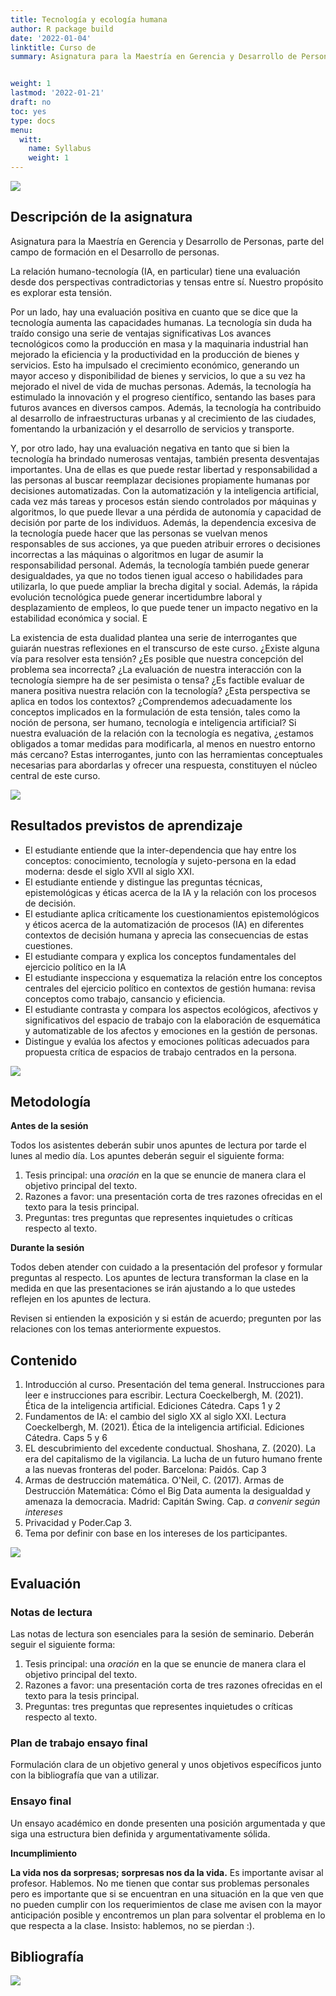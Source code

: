 ```yaml
---
title: Tecnología y ecología humana 
author: R package build
date: '2022-01-04'
linktitle: Curso de 
summary: Asignatura para la Maestría en Gerencia y Desarrollo de Personas. La relación humano-tecnología (IA, en particular) tiene una evaluación desde dos perspectivas contradictorias y tensas entre sí. Por un lado, hay una evaluación positiva en cuanto que se dice que la tecnología aumenta las capacidades humanas (nos hace más inteligentes o capacidad de predecir/controlar el ambiente social y natural). Y, por otro lado, hay una evaluación negativa en tanto que la presencia de la tecnología nos quita libertad y responsabilidad al buscar reemplazar decisiones propiamente humanas por decisiones automatizadas. La tensión entre estas dos posiciones abre algunas preguntas que orientarán las reflexiones de este curso. ¿Hay alguna manera de resolver la tensión? ¿Hay algo mal en nuestra conceptualización del problema? ¿La evaluación de nuestra relación con la tecnología siempre es así de pesimista o tensa? ¿Hay alguna manera en la que podemos evaluar nuestra relación con la tecnología positivamente? ¿es así en todos los contextos? ¿Estamos entendiendo bien los conceptos involucrados en la formulación de esta tensión, es decir, entendemos qué es una persona, un humano, qué es la tecnología, qué es la IA? Si la evaluación de nuestra relación con la tecnología es pesimista ¿estamos llamados a hacer algo para cambiarla, al menos de nuestro contexto más cercano? Estas preguntas y las herramientas conceptuales para abordarlas y ofrecer una respuesta son el corazón de este curso.


weight: 1
lastmod: '2022-01-21'
draft: no
toc: yes
type: docs
menu:
  witt:
    name: Syllabus
    weight: 1
---
```


![](banner.jpg)

##  Descripción de la asignatura

Asignatura para la Maestría en Gerencia y Desarrollo de Personas, parte del campo de formación en el Desarrollo de personas. 

La relación humano-tecnología (IA, en particular) tiene una evaluación desde dos perspectivas contradictorias y tensas entre sí. Nuestro propósito es explorar esta tensión.

Por un lado, hay una evaluación positiva en cuanto que se dice que la tecnología aumenta las capacidades humanas.
La tecnología sin duda ha traído consigo una serie de ventajas significativas Los avances tecnológicos como la producción en masa y la maquinaria industrial han mejorado la eficiencia y la productividad en la producción de bienes y servicios. Esto ha impulsado el crecimiento económico, generando un mayor acceso y disponibilidad de bienes y servicios, lo que a su vez ha mejorado el nivel de vida de muchas personas. Además, la tecnología ha estimulado la innovación y el progreso científico, sentando las bases para futuros avances en diversos campos. Además, la tecnología ha contribuido al desarrollo de infraestructuras urbanas y al crecimiento de las ciudades, fomentando la urbanización y el desarrollo de servicios y transporte. 


 Y, por otro lado, hay una evaluación negativa en tanto que si bien la tecnología ha brindado numerosas ventajas, también presenta desventajas importantes. Una de ellas es que puede restar libertad y responsabilidad a las personas al buscar reemplazar decisiones propiamente humanas por decisiones automatizadas. Con la automatización y la inteligencia artificial, cada vez más tareas y procesos están siendo controlados por máquinas y algoritmos, lo que puede llevar a una pérdida de autonomía y capacidad de decisión por parte de los individuos. Además, la dependencia excesiva de la tecnología puede hacer que las personas se vuelvan menos responsables de sus acciones, ya que pueden atribuir errores o decisiones incorrectas a las máquinas o algoritmos en lugar de asumir la responsabilidad personal. Además, la tecnología también puede generar desigualdades, ya que no todos tienen igual acceso o habilidades para utilizarla, lo que puede ampliar la brecha digital y social. Además, la rápida evolución tecnológica puede generar incertidumbre laboral y desplazamiento de empleos, lo que puede tener un impacto negativo en la estabilidad económica y social. E


La existencia de esta dualidad plantea una serie de interrogantes que guiarán nuestras reflexiones en el transcurso de este curso. ¿Existe alguna vía para resolver esta tensión? ¿Es posible que nuestra concepción del problema sea incorrecta? ¿La evaluación de nuestra interacción con la tecnología siempre ha de ser pesimista o tensa? ¿Es factible evaluar de manera positiva nuestra relación con la tecnología? ¿Esta perspectiva se aplica en todos los contextos? ¿Comprendemos adecuadamente los conceptos implicados en la formulación de esta tensión, tales como la noción de persona, ser humano, tecnología e inteligencia artificial? Si nuestra evaluación de la relación con la tecnología es negativa, ¿estamos obligados a tomar medidas para modificarla, al menos en nuestro entorno más cercano? Estas interrogantes, junto con las herramientas conceptuales necesarias para abordarlas y ofrecer una respuesta, constituyen el núcleo central de este curso.


![](/courses/hfc/_index_files/borde.jpg)

## Resultados previstos de aprendizaje

- El estudiante entiende que la inter-dependencia que hay entre los conceptos: conocimiento, tecnología y sujeto-persona en la edad moderna: desde el siglo XVII al siglo XXI. 
- El estudiante entiende y distingue las preguntas técnicas, epistemológicas y éticas acerca de la IA y la relación con los procesos de decisión. 
- El estudiante aplica críticamente los cuestionamientos epistemológicos y éticos acerca de la automatización de procesos (IA) en diferentes contextos de decisión humana y aprecia las consecuencias de estas cuestiones.   
- El estudiante compara y explica los conceptos fundamentales del ejercicio político en la IA 
- El estudiante inspecciona y esquematiza la relación entre los conceptos centrales del ejercicio político en contextos de gestión humana: revisa conceptos como trabajo, cansancio y eficiencia.  
- El estudiante contrasta y compara los aspectos ecológicos, afectivos y significativos del espacio de trabajo con la elaboración de esquemática y automatizable de los afectos y emociones en la gestión de personas.
- Distingue y evalúa los afectos y emociones políticas adecuados para propuesta crítica de espacios de trabajo centrados en la persona. 


![](/courses/hfc/_index_files/borde.jpg)



##  Metodología


**Antes de la sesión**

Todos los asistentes deberán subir unos apuntes de lectura por tarde el lunes al medio día. Los apuntes deberán seguir el siguiente forma:

1. Tesis principal: una *oración* en la que se enuncie de manera clara el objetivo principal del texto. 
2. Razones a favor: una presentación corta de tres razones ofrecidas en el texto para la tesis principal.
3. Preguntas: tres preguntas que representes inquietudes o críticas respecto al texto.

**Durante la sesión**

Todos deben atender con cuidado a la presentación del profesor y formular preguntas al respecto. Los apuntes de lectura transforman la clase en la medida en que las presentaciones se irán ajustando a lo que ustedes reflejen en los apuntes de lectura.

Revisen si entienden la exposición y si están de acuerdo; pregunten por las relaciones con los temas anteriormente expuestos.


## Contenido 

1. Introducción al curso. Presentación del tema general. Instrucciones para leer e instrucciones para escribir. Lectura Coeckelbergh, M. (2021). Ética de la inteligencia artificial. Ediciones Cátedra. Caps 1 y 2 
1. Fundamentos de IA: el cambio del siglo XX al siglo XXI. Lectura Coeckelbergh, M. (2021). Ética de la inteligencia artificial. Ediciones Cátedra. Caps 5 y 6 
1. EL descubrimiento del excedente conductual.  Shoshana, Z. (2020). La era del capitalismo de la vigilancia. La lucha de un futuro humano frente a las nuevas fronteras del poder. Barcelona: Paidós.  Cap 3 
1. Armas de destrucción matemática. O'Neil, C. (2017). Armas de Destrucción Matemática: Cómo el Big Data aumenta la desigualdad y amenaza la democracia. Madrid: Capitán Swing. Cap. *a convenir según intereses*
1. Privacidad y Poder.Cap 3.  
1. Tema por definir con base en los intereses de los participantes. 

![](/courses/hfc/_index_files/borde.jpg)

## Evaluación


### Notas de lectura

Las notas de lectura son esenciales para la sesión de seminario. Deberán seguir el siguiente forma:

1. Tesis principal: una *oración* en la que se enuncie de manera clara el objetivo principal del texto. 
2. Razones a favor: una presentación corta de tres razones ofrecidas en el texto para la tesis principal.
3. Preguntas: tres preguntas que representes inquietudes o críticas respecto al texto.


### Plan de trabajo ensayo final

Formulación clara de un objetivo general y unos objetivos específicos junto con la bibliografía que van a utilizar.

### Ensayo final

Un ensayo académico en donde presenten una posición argumentada y que siga una estructura bien definida y argumentativamente sólida.


**Incumplimiento**

**La vida nos da sorpresas; sorpresas nos da la vida.**  Es importante avisar al profesor. Hablemos. No me tienen que contar sus problemas personales pero es importante que si se encuentran en una situación en la que ven que no pueden cumplir con los requerimientos de clase me avisen con la mayor anticipación posible y encontremos un plan para solventar el problema en lo que respecta a la clase. Insisto: hablemos, no se pierdan :).

## Bibliografía


![](/courses/hfc/_index_files/borde.jpg)

